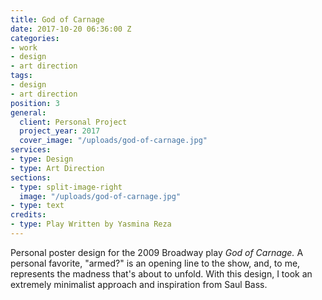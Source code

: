 ```yaml
---
title: God of Carnage
date: 2017-10-20 06:36:00 Z
categories:
- work
- design
- art direction
tags:
- design
- art direction
position: 3
general:
  client: Personal Project
  project_year: 2017
  cover_image: "/uploads/god-of-carnage.jpg"
services:
- type: Design
- type: Art Direction
sections:
- type: split-image-right
  image: "/uploads/god-of-carnage.jpg"
- type: text
credits:
- type: Play Written by Yasmina Reza
---
```


Personal poster design for the 2009 Broadway play _God of Carnage._ A personal favorite, "armed?" is an opening line to the show, and, to me, represents the madness that's about to unfold. With this design, I took an extremely minimalist approach and inspiration from Saul Bass.